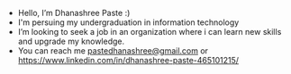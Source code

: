 - Hello, I’m Dhanashree Paste :)
- I'm persuing my undergraduation in information technology
- I’m looking to seek a job in an organization where i can learn new skills and upgrade my knowledge.
- You can reach me pastedhanashree@gmail.com or https://www.linkedin.com/in/dhanashree-paste-465101215/

